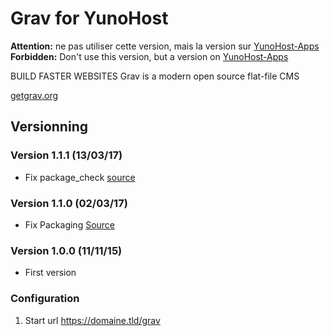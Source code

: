 # Grav for YunoHost

**Attention:** ne pas utiliser cette version, mais la version sur [YunoHost-Apps](https://github.com/YunoHost-Apps/spip_ynh)                                                                 
**Forbidden:** Don't use this version, but a version on [YunoHost-Apps](https://github.com/YunoHost-Apps/spip_ynh)  

BUILD FASTER WEBSITES
Grav is a modern open source flat-file CMS

[getgrav.org](https://www.getgrav.org/)


## Versionning

### Version 1.1.1 (13/03/17)

- Fix package_check [source](https://github.com/YunoHost/package_check)

### Version 1.1.0 (02/03/17)

- Fix Packaging [Source](https://forum.yunohost.org/t/news-about-app-management-and-packaging-in-yunohost-2-4/1379/1)

### Version 1.0.0 (11/11/15)

- First version

### Configuration

1. Start url https://domaine.tld/grav


